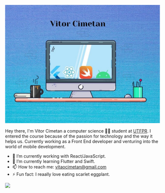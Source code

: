 ![capa github](https://github.com/vitorcime/vitorcime/blob/main/capa.jpg)

Hey there, I'm Vitor Cimetan a computer science 🧑‍💻 student at <a href="http://www.utfpr.edu.br/">UTFPR</a>.
I entered the course because of the passion for technology and the way it helps us. Currently working as a Front End developer and venturing into the world of mobile development.

- 🔭 I’m currently working with React/JavaScript.
- 🌱 I’m currently learning Flutter and Swift.
- 📫 How to reach me: <a href="mailto:vitaocimetan@gmail.com">vitaocimetan@gmail.com</a>
- ⚡ Fun fact: I reaally love eating scarlet eggplant.

<img width="400px" align="left" src="https://github-readme-stats.vercel.app/api/top-langs/?username=vitorcime&hide=html&layout=compact&theme=buefy" />

<!--
**vitorcime/vitorcime** is a ✨ _special_ ✨ repository because its `README.md` (this file) appears on your GitHub profile.

Here are some ideas to get you started:

- 🔭 I’m currently working on ...
- 🌱 I’m currently learning ...
- 👯 I’m looking to collaborate on ...
- 🤔 I’m looking for help with ...
- 💬 Ask me about ...
- 📫 How to reach me: ...
- 😄 Pronouns: ...
- ⚡ Fun fact: ...
-->
